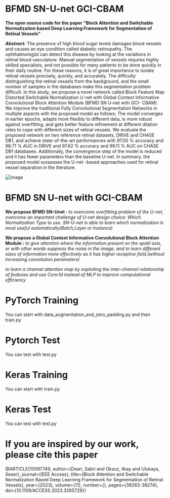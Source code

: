 # BFMD SN-U-net GCI-CBAM
**The open source code for the paper "Block Attention and Switchable Normalization based Deep Learning Framework for Segmentation of Retinal Vessels"**

_**Abstract:**_
The presence of high blood sugar levels damages blood vessels and causes an eye condition called diabetic retinopathy. The ophthalmologist can detect this disease by looking at the variations in retinal blood vasculature. Manual segmentation of vessels requires highly skilled specialists, and not possible for many patients to be done quickly in their daily routine. For these reasons, it is of great importance to isolate retinal vessels precisely, quickly, and accurately. The difficulty distinguishing the retinal vessels from the background, and the small number of samples in the databases make this segmentation problem difficult. In this study, we propose a novel network called Block Feature Map Distorted Switchable Normalization U-net with Global Context Informative Convolutional Block Attention Module (BFMD SN U-net with GCI- CBAM). We improve the traditional Fully Convolutional Segmentation Networks in multiple aspects with the proposed model as follows; The model converges in earlier epochs, adapts more flexibly to different data, is more robust against overfitting, and gets better feature refinement at different dilation rates to cope with different sizes of retinal vessels. We evaluate the proposed network on two reference retinal datasets, DRIVE and CHASE DB1, and achieve state-of-the-art performances with 97.00 % accuracy and 98.71 % AUC in DRIVE and 97.62 % accuracy and 99.11 % AUC on CHASE DB1 databases. Additionally, the convergence step of the model is reduced and it has fewer parameters than the baseline U-net. In summary, the proposed model surpasses the U-net -based approaches used for retinal vessel separation in the literature.

![image](https://github.com/sabrid369/BFMD-SN-U-net/assets/80791539/62b50b84-c365-44c6-8bd7-b6557fd3085b)

# BFMD SN U-net with GCI-CBAM
**We propose BFMD SN-Unet :**
_to overcome overfitting problem of the U-net,
overcome an important challenge of U-net design choice: Which Normalization Type to use. SN-U-net is able to learn which normalization is most useful automatically(Batch,Layer or Instance)_

**We propose a Global Context Informative Convolutional Block Attention Module :**
_to give attention where the information present on the spatil axis, or with other words suppress the noise in the image, and to learn different sizes of information more effectively as it has higher receptive field.(without increasing convolution parameters)_

_to learn a channel attention map by exploiting the inter-channel relationship of features and use Conv1d instead of MLP to improve computational efficiency_

# PyTorch Training 
You can start with data_augmentation_and_zero_padding.py and then train.py
# Pytorch Test
You can test with test.py

# Keras Training 
You can start with train.py
# Keras Test
You can test with test.py

# If you are inspired by our work, please cite this paper
@ARTICLE{10097749,
  author={Deari, Sabri and Oksuz, Ilkay and Ulukaya, Sezer},
  journal={IEEE Access}, 
  title={Block Attention and Switchable Normalization Based Deep Learning Framework for Segmentation of Retinal Vessels}, 
  year={2023},
  volume={11},
  number={},
  pages={38263-38274},
  doi={10.1109/ACCESS.2023.3265729}}
